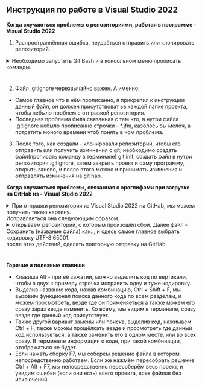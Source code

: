 ## Инструкция по работе в Visual Studio 2022

**Когда случаються проблемы с репозиториями, работая в программе - Visual Studio 2022**
1. Распространнённая ошибка, неудаёться отправить или клонировать репозиторий.

<details>
<summary> Необходимо запустить Git Bash и в консольном меню прописать команды.
</summary>

1. git config --global http.sslVerify "false"
2. git config --global htt.sslVerify "false"
3. git config --global --list
* После это, можно также наглядно в консоли увидеть, на какой удалённый репозиторий ссылаетьс гит почта и кто будет управлять(имя)

![Дополнительные материалы](dop_material/git_bash.jpg)
</details> 

#

2. Файл .gitignore черезвычайно важен. А именно:
* Самое главное что в нём прописанно, я прикрепил к инструкции данный файл, он должен присутствоват ьв каждой папке проекта, чтобы небыло проблем с отправкой репозитория.
* Последняя проблема была связанная с тем что, в нутри файла .gitignore небыло прописанно строчки - *.jfm, казолось бы мелоч, а потратить моного времени чтоб понять в чом проблема.
3. После того, как создали - клонировали репозиторий, чтобы его отправить или получить изминения с git, необходимо создать файл(прописать команду в терминале) git init, создать файл в нутри репозитория .gitignore, затем закрыть проект и саму программу, открыть заново, и после этого можно и принимать изминения и отправлять изминения на git hab.

**Когда случаються проблемы, связанная с эроглифами при загрузке на GitHab из - Visual Studio 2022**

<details>
<summary> При отправки репозитория из Visual Studio 2022 на GitHab, мы можем получить такаю картину.
</summary>

![Дополнительные материалы](dop_material/git-erog.png)
</details>
Исправляеться она следуюющим образом.

<details>
<summary> открываем репозиторий, с которым произошёл сбой. Далее файл - Сохранить (название файла) как.., и сдесь самое главное выбрать кодировку UTF-8 65001.
</summary>

![Дополнительные материалы](dop_material/git-1.jpg)![Дополнительные материалы](dop_material/git-2.jpg)
</details>
после этих действий, сделать повторную отправку на GitHab.

#

**Горячие и полезные клавиши**
* Клавиша Alt - при её зажатии, можно выделить код по вертикали, чтобы в двух к примеру строчка исправить одну и туже кодировку.
* Выделив название кода, нажав комбинацию, Ctrl + Shift + F, мы вызовим функционал поиска данного кода по всем разделам, и можем просмотреть, везде где он применяеться а также можем его сразу зараз везде изменить.
Ко всему, мы видим в терминале, сразу везде где данный код присутствует. 
* Также другой вариант замены или поиска, выделив код, нажимаем Ctrl + F, также можем прощёлкать везде и просмотреть где данный код используеться, а также заменить его в одном месте, или во всех сразу. В терминале информация о коде, при такой комбинации, отображаться не будет.
* Если нажать сборку F7, мы соберём решение файла в котором непосредственно работаем. Если же нажмём пересобрать решение Ctrl + Alt + F7,
мы непосредственно пересоберём весь проект, и увидим ошибки (если они есть) всего проекта, всех файлов без исключений.